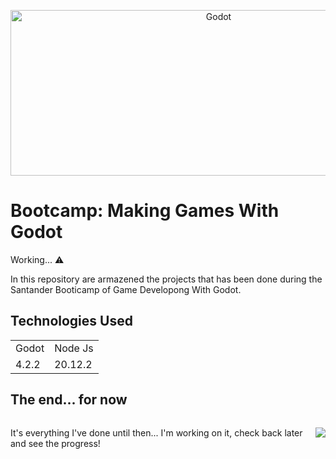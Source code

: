 <p align="center">
  <img src="https://github.com/AlekssandherMax/godot-course/blob/main/images/Godot.jpg" alt="Godot" width="650" height="265">
</p>


<h1>Bootcamp: Making Games With Godot</h1>
<p>Working... ⚠️</p>
<p>In this repository are armazened the projects that has been done during the Santander Booticamp of Game Developong With Godot.</p>
<h2>Technologies Used</h2>

 <table>
   <tr> 
     <td>Godot</td>
     <td>Node Js</td>
   </tr>
   <tr>
     <td>4.2.2</td>
     <td>20.12.2</td>
   </tr>
 </table>
<h2> The end... for now</h2>
<div style="display: flex;">
  <div style="width: 50% display: flex;"><p style="text-align: left; ">It's everything I've done until then... I'm working on it, check back later and see the progress!</p></div>
  <p style="width: 50% display: flex;"><img src="https://github.com/AlekssandherMax/godot-course/blob/main/images/FTLF.gif" ></p>
</div>






